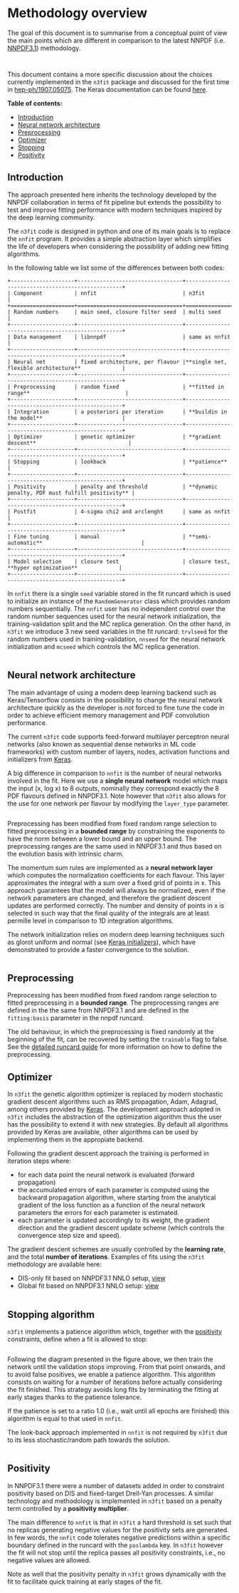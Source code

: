 Methodology overview
====================

The goal of this document is to summarise from a conceptual point of view the main points which are different in comparison to the latest NNPDF (i.e. [NNPDF3.1](https://arxiv.org/abs/1706.00428)) methodology.

``` warning:: The default implementation of the concepts presented here are implemented with Keras and Tensorflow. The n3fit code inherits its features, so in this document we avoid the discussion of specific details which can be found in the Keras Documentation
```


``` note:: The final setup used in n3fit fits can be extracted from the runcards stored in nnpdf/n3fit/runcards.
```

This document contains a more specific discussion about the choices currently implemented in the `n3fit` package and discussed for the first time in [hep-ph/1907.05075](https://arxiv.org/abs/1907.05075). The Keras documentation can be found [here](https://keras.io/).

**Table of contents:**
- [Introduction](#introduction)
- [Neural network architecture](#neural-network-architecture)
- [Preprocessing](#preprocessing)
- [Optimizer](#optimizer)
- [Stopping](#stopping-algorithm)
- [Positivity](#positivity)

Introduction
------------

The approach presented here inherits the technology developed by the NNPDF collaboration in terms of fit pipeline but extends the possibility to test and improve fitting performance with modern techniques inspired by the deep learning community.

The `n3fit` code is designed in python and one of its main goals is to replace the `nnfit` program. It provides a simple abstraction layer which simplifies the life of developers when considering the possibility of adding new fitting algorithms.

In the following table we list some of the differences between both codes:

```eval_rst
+--------------------+---------------------------------+--------------------------------------------------+
| Component          | nnfit                           | n3fit                                            |
+====================+=================================+==================================================+
| Random numbers     | main seed, closure filter seed  | multi seed                                       |
+--------------------+---------------------------------+--------------------------------------------------+
| Data management    | libnnpdf                        | same as nnfit                                    |
+--------------------+---------------------------------+--------------------------------------------------+
| Neural net         | fixed architecture, per flavour |**single net, flexible architecture**             |
+--------------------+---------------------------------+--------------------------------------------------+
| Preprocessing      | random fixed                    | **fitted in range**                              |
+--------------------+---------------------------------+--------------------------------------------------+
| Integration        | a posteriori per iteration      | **buildin in the model**                         |
+--------------------+---------------------------------+--------------------------------------------------+
| Optimizer          | genetic optimizer               | **gradient descent**                             |
+--------------------+---------------------------------+--------------------------------------------------+
| Stopping           | lookback                        | **patience**                                     |
+--------------------+---------------------------------+--------------------------------------------------+
| Positivity         | penalty and threshold           | **dynamic penalty, PDF must fulfill positivity** |
+--------------------+---------------------------------+--------------------------------------------------+
| Postfit            | 4-sigma chi2 and arclenght      | same as nnfit                                    |
+--------------------+---------------------------------+--------------------------------------------------+
| Fine tuning        | manual                          | **semi-automatic**                               |
+--------------------+---------------------------------+--------------------------------------------------+
| Model selection    | closure test                    | closure test, **hyper optimization**             |
+--------------------+---------------------------------+--------------------------------------------------+
```

In `nnfit` there is a single `seed` variable stored in the fit runcard which is used to initialize an instance of the `RandomGenerator` class which provides random numbers sequentially. The `nnfit` user has no independent control over the random number sequences used for the neural network initialization, the training-validation split and the MC replica generation. On the other hand, in `n3fit` we introduce 3 new seed variables in the fit runcard: `trvlseed` for the random numbers used in training-validation, `nnseed` for the neural network initialization and `mcseed` which controls the MC replica generation.


``` note:: In the next sections we focus on the n3fit specifics marked in **bold**.
```

Neural network architecture
---------------------------

The main advantage of using a modern deep learning backend such as Keras/Tensorflow consists in the possibility to change the neural network architecture quickly as the developer is not forced to fine tune the code in order to achieve efficient memory management and PDF convolution performance.

The current `n3fit` code supports feed-forward multilayer perceptron neural networks (also known as sequential dense networks in ML code frameworks) with custom number of layers, nodes, activation functions and initializers from [Keras](https://keras.io/).

A big difference in comparison to `nnfit` is the number of neural networks involved in the fit. Here we use a **single neural network** model which maps the input (x, log x) to 8 outputs, nominally they correspond exactly the 8 PDF flavours defined in NNPDF3.1. Note however that `n3fit` also allows for the use for one network per flavour by modifying the `layer_type` parameter.

``` image:: figures/nn.png
```

Preprocessing has been modified from fixed random range selection to fitted preprocessing in a **bounded range** by constraining the exponents to have the norm between a lower bound and an upper bound. The preprocessing ranges are the same used in NNPDF3.1 and thus based on the evolution basis with intrinsic charm.

The momentum sum rules are implemented as a **neural network layer** which computes the normalization coefficients for each flavour. This layer approximates the integral with a sum over a fixed grid of points in x. This approach guarantees that the model will always be normalized, even if the network parameters are changed, and therefore the gradient descent updates are performed correctly. The number and density of points in x is selected in such way that the final quality of the integrals are at least permille level in comparison to 1D integration algorithms.

The network initialization relies on modern deep learning techniques such as glorot uniform and normal (see [Keras initializers](https://keras.io/initializers/)), which have demonstrated to provide a faster convergence to the solution.

``` important:: Parameters like the number of layers, nodes, activation functions are hyper-parameters that require tuning.
```

Preprocessing
-------------
Preprocessing has been modified from fixed random range selection to fitted preprocessing in a **bounded range**. The preprocessing ranges are defined in the  the same from NNPDF3.1 and are defined in the `fitting:basis` parameter in the nnpdf runcard.


The old behaviour, in which the preprocessing is fixed randomly at the beginning of the fit, can be recovered by setting the `trainable` flag to false. See the [detailed runcard guide](runcard_detailed.html#preprocessing) for more information on how to define the preprocessing.


Optimizer
---------

In `n3fit` the genetic algorithm optimizer is replaced by modern stochastic gradient descent algorithms such as RMS propagation, Adam, Adagrad, among others provided by [Keras](https://keras.io/).
The development approach adopted in `n3fit` includes the abstraction of the optimization algorithm thus the user has the possibility to extend it with new strategies.
By default all algorithms provided by Keras are available, other algorithms can be used by implementing them in the appropiate backend.

Following the gradient descent approach the training is performed in iteration steps where:
- for each data point the neural network is evaluated (forward propagation)
- the accumulated errors of each parameter is computed using the backward propagation algorithm, where starting from the analytical gradient of the loss function as a function of the neural network parameters the errors for each parameter is estimated.
- each parameter is updated accordingly to its weight, the gradient direction and the gradient descent update scheme (which controls the convergence step size and speed).

The gradient descent schemes are usually controlled by the **learning rate**, and the total **number of iterations**.
Examples of fits using the `n3fit` methodology are available here:
- DIS-only fit based on NNPDF3.1 NNLO setup, [view](https://vp.nnpdf.science/KTzrle5FQGuuBdcigkDKnQ==/)
- Global fit based on NNPDF3.1 NNLO setup: [view](https://vp.nnpdf.science/qtXzt-BbQZGkV6P4pf9-UA==/)

``` important:: The gradient descent scheme (RMSprop, Adagrad, etc.), the learning rate, the number of iteractions are hyper-parameters that require tuning.
```

Stopping algorithm
------------------

`n3fit` implements a patience algorithm which, together with the [positivity](#positivity) constraints, define when a fit is allowed to stop:

``` image:: figures/stopping.png
```

Following the diagram presented in the figure above, we then train the network until the validation stops improving.
From that point onwards, and to avoid false positives, we enable a patience algorithm.
This algorithm consists on waiting for a number of iterations before actually considering the fit finished.
This strategy avoids long fits by terminating the fitting at early stages thanks to the patience tolerance.

If the patience is set to a ratio 1.0 (i.e., wait until all epochs are finished) this algorithm is equal to that used in `nnfit`.

The look-back approach implemented in `nnfit` is not required by `n3fit` due to its less stochastic/random path towards the solution.

``` important:: The patience and the lagrange multipliers are hyper-parameters of the fit which require specific fine tuning.
```

Positivity
----------

In NNPDF3.1 there were a number of datasets added in order to constraint positivity based on DIS and fixed-target Drell-Yan processes. A similar technology and methodology is implemented in `n3fit` based on a penalty term controlled by a **positivity multiplier**.

The main difference to `nnfit` is that in `n3fit` a hard threshold is set such that no replicas generating negative values for the positivity sets are generated.
In few words, the `nnfit` code tolerates negative predictions within a specific boundary defined in the runcard with the `poslambda` key.
In `n3fit` however the fit will not stop until the replica passes all positivity constraints, i.e., no
negative values are allowed.

Note as well that the positivity penalty in `n3fit` grows dynamically with the fit to facilitate quick training at early stages of the fit.

``` important:: The positivity multiplier is a hyper-parameter of the fit which require specific fine tuning.
```
